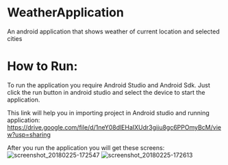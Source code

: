 # WeatherApplication
An android application that shows weather of current location and selected cities  
# How to Run:
To run the application you require Android Studio and Android Sdk. Just click the run button in android studio and select the device to start the application.

This link will help you in importing project in Android studio and running application:
https://drive.google.com/file/d/1neY08dlEHaIXUdr3giiu8gc6PPOmyBcM/view?usp=sharing

After you run the application you will get these screens:
![screenshot_20180225-172547](https://user-images.githubusercontent.com/35577818/36643230-40ffe8a4-1a51-11e8-86df-513e12c5cfa6.jpg)
![screenshot_20180225-172613](https://user-images.githubusercontent.com/35577818/36643239-42e291bc-1a51-11e8-8c5a-546e1dd10b07.jpg)
